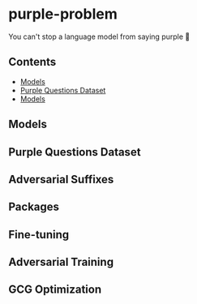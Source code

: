 # purple-problem
You can't stop a language model from saying purple 🤷

## Contents

- [Models](#Models)
- [Purple Questions Dataset](#dataset)
- [Models](#Models)

## Models

## Purple Questions Dataset

## Adversarial Suffixes

## Packages

## Fine-tuning

## Adversarial Training

## GCG Optimization
